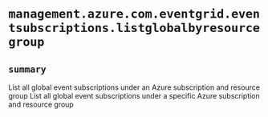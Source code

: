 # `management.azure.com.eventgrid.eventsubscriptions.listglobalbyresourcegroup`

## `summary`
List all global event subscriptions under an Azure subscription and resource group List all global event subscriptions under a specific Azure subscription and resource group


